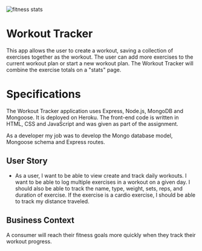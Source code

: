 
![fitness stats]("./fitness.png")

# Workout Tracker

This app allows the user to create a workout, saving a collection of exercises together as the workout.  The user can add more exercises to the current workout plan or start a new workout plan.  The Workout Tracker will combine the exercise totals on a "stats" page. 

# Specifications

The Workout Tracker application uses Express, Node.js, MongoDB and Mongoose.  It is deployed on Heroku.  The front-end code is written in HTML, CSS and JavaScript and was given as part of the assignment.

As a developer my job was to develop the Mongo database model, Mongoose schema and Express routes.

## User Story

* As a user, I want to be able to view create and track daily workouts. I want to be able to log multiple exercises in a workout on a given day. I should also be able to track the name, type, weight, sets, reps, and duration of exercise. If the exercise is a cardio exercise, I should be able to track my distance traveled.

## Business Context

A consumer will reach their fitness goals more quickly when they track their workout progress.

 
